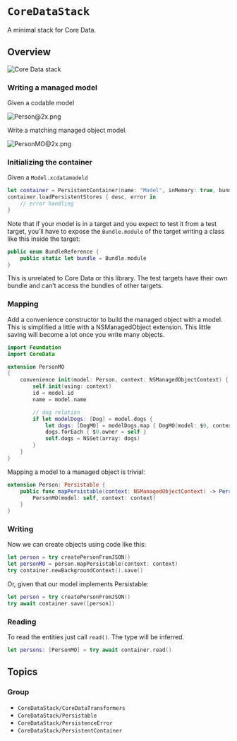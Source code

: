 # ``CoreDataStack``

A minimal stack for Core Data.

## Overview

![Core Data stack](CoreDataStack)

### Writing a managed model

Given a codable model

![Person@2x.png](Person)

Write a matching managed object model.

![PersonMO@2x.png](PersonMO)

### Initializing the container

Given a `Model.xcdatamodeld`

```swift
let container = PersistentContainer(name: "Model", inMemory: true, bundle: Bundle.module)
container.loadPersistentStores { desc, error in
    // error handling
}
```
Note that if your model is in a target and you expect to test it from a test target, you’ll have to expose the `Bundle.module` of the target writing a class like this inside the target:
```swift
public enum BundleReference {
    public static let bundle = Bundle.module
}
```
This is unrelated to Core Data or this library. The test targets have their own bundle and can’t access the bundles of other targets.

### Mapping

Add a convenience constructor to build the managed object with a model. This is simplified a little
with a NSManagedObject extension. This little saving will become a lot once you write many objects.
```swift
import Foundation
import CoreData

extension PersonMO
{
    convenience init(model: Person, context: NSManagedObjectContext) {
        self.init(using: context)
        id = model.id
        name = model.name

        // dog relation
        if let modelDogs: [Dog] = model.dogs {
            let dogs: [DogMO] = modelDogs.map { DogMO(model: $0, context: context) }
            dogs.forEach { $0.owner = self }
            self.dogs = NSSet(array: dogs)
        }
    }
}
```

Mapping a model to a managed object is trivial:
```swift
extension Person: Persistable {
    public func mapPersistable(context: NSManagedObjectContext) -> PersonMO {
        PersonMO(model: self, context: context)
    }
}
```

### Writing

Now we can create objects using code like this:
```swift
let person = try createPersonFromJSON()
let personMO = person.mapPersistable(context: context)
try container.newBackgroundContext().save()
```

Or, given that our model implements Persistable:
```swift
let person = try createPersonFromJSON()
try await container.save([person])
```

### Reading

To read the entities just call `read()`. The type will be inferred.

```swift
let persons: [PersonMO] = try await container.read()
```

## Topics

### Group

- ``CoreDataStack/CoreDataTransformers``
- ``CoreDataStack/Persistable``
- ``CoreDataStack/PersistenceError``
- ``CoreDataStack/PersistentContainer``
